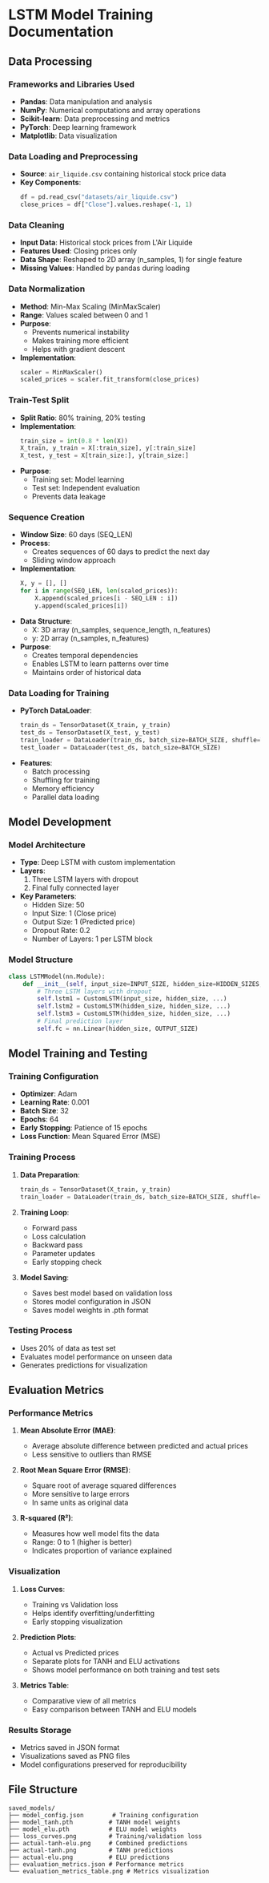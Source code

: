 # LSTM Model Training Documentation

## Data Processing

### Frameworks and Libraries Used
- **Pandas**: Data manipulation and analysis
- **NumPy**: Numerical computations and array operations
- **Scikit-learn**: Data preprocessing and metrics
- **PyTorch**: Deep learning framework
- **Matplotlib**: Data visualization

### Data Loading and Preprocessing
- **Source**: `air_liquide.csv` containing historical stock price data
- **Key Components**:
  ```python
  df = pd.read_csv("datasets/air_liquide.csv")
  close_prices = df["Close"].values.reshape(-1, 1)
  ```

### Data Cleaning
- **Input Data**: Historical stock prices from L'Air Liquide
- **Features Used**: Closing prices only
- **Data Shape**: Reshaped to 2D array (n_samples, 1) for single feature
- **Missing Values**: Handled by pandas during loading

### Data Normalization
- **Method**: Min-Max Scaling (MinMaxScaler)
- **Range**: Values scaled between 0 and 1
- **Purpose**: 
  - Prevents numerical instability
  - Makes training more efficient
  - Helps with gradient descent
- **Implementation**:
  ```python
  scaler = MinMaxScaler()
  scaled_prices = scaler.fit_transform(close_prices)
  ```

### Train-Test Split
- **Split Ratio**: 80% training, 20% testing
- **Implementation**:
  ```python
  train_size = int(0.8 * len(X))
  X_train, y_train = X[:train_size], y[:train_size]
  X_test, y_test = X[train_size:], y[train_size:]
  ```
- **Purpose**:
  - Training set: Model learning
  - Test set: Independent evaluation
  - Prevents data leakage

### Sequence Creation
- **Window Size**: 60 days (SEQ_LEN)
- **Process**:
  - Creates sequences of 60 days to predict the next day
  - Sliding window approach
- **Implementation**:
  ```python
  X, y = [], []
  for i in range(SEQ_LEN, len(scaled_prices)):
      X.append(scaled_prices[i - SEQ_LEN : i])
      y.append(scaled_prices[i])
  ```
- **Data Structure**:
  - X: 3D array (n_samples, sequence_length, n_features)
  - y: 2D array (n_samples, n_features)
- **Purpose**:
  - Creates temporal dependencies
  - Enables LSTM to learn patterns over time
  - Maintains order of historical data

### Data Loading for Training
- **PyTorch DataLoader**:
  ```python
  train_ds = TensorDataset(X_train, y_train)
  test_ds = TensorDataset(X_test, y_test)
  train_loader = DataLoader(train_ds, batch_size=BATCH_SIZE, shuffle=True)
  test_loader = DataLoader(test_ds, batch_size=BATCH_SIZE)
  ```
- **Features**:
  - Batch processing
  - Shuffling for training
  - Memory efficiency
  - Parallel data loading

## Model Development

### Model Architecture
- **Type**: Deep LSTM with custom implementation
- **Layers**:
  1. Three LSTM layers with dropout
  2. Final fully connected layer
- **Key Parameters**:
  - Hidden Size: 50
  - Input Size: 1 (Close price)
  - Output Size: 1 (Predicted price)
  - Dropout Rate: 0.2
  - Number of Layers: 1 per LSTM block

### Model Structure
```python
class LSTMModel(nn.Module):
    def __init__(self, input_size=INPUT_SIZE, hidden_size=HIDDEN_SIZES, activation_fn="tanh"):
        # Three LSTM layers with dropout
        self.lstm1 = CustomLSTM(input_size, hidden_size, ...)
        self.lstm2 = CustomLSTM(hidden_size, hidden_size, ...)
        self.lstm3 = CustomLSTM(hidden_size, hidden_size, ...)
        # Final prediction layer
        self.fc = nn.Linear(hidden_size, OUTPUT_SIZE)
```

## Model Training and Testing

### Training Configuration
- **Optimizer**: Adam
- **Learning Rate**: 0.001
- **Batch Size**: 32
- **Epochs**: 64
- **Early Stopping**: Patience of 15 epochs
- **Loss Function**: Mean Squared Error (MSE)

### Training Process
1. **Data Preparation**:
   ```python
   train_ds = TensorDataset(X_train, y_train)
   train_loader = DataLoader(train_ds, batch_size=BATCH_SIZE, shuffle=True)
   ```

2. **Training Loop**:
   - Forward pass
   - Loss calculation
   - Backward pass
   - Parameter updates
   - Early stopping check

3. **Model Saving**:
   - Saves best model based on validation loss
   - Stores model configuration in JSON
   - Saves model weights in .pth format

### Testing Process
- Uses 20% of data as test set
- Evaluates model performance on unseen data
- Generates predictions for visualization

## Evaluation Metrics

### Performance Metrics
1. **Mean Absolute Error (MAE)**:
   - Average absolute difference between predicted and actual prices
   - Less sensitive to outliers than RMSE

2. **Root Mean Square Error (RMSE)**:
   - Square root of average squared differences
   - More sensitive to large errors
   - In same units as original data

3. **R-squared (R²)**:
   - Measures how well model fits the data
   - Range: 0 to 1 (higher is better)
   - Indicates proportion of variance explained

### Visualization
1. **Loss Curves**:
   - Training vs Validation loss
   - Helps identify overfitting/underfitting
   - Early stopping visualization

2. **Prediction Plots**:
   - Actual vs Predicted prices
   - Separate plots for TANH and ELU activations
   - Shows model performance on both training and test sets

3. **Metrics Table**:
   - Comparative view of all metrics
   - Easy comparison between TANH and ELU models

### Results Storage
- Metrics saved in JSON format
- Visualizations saved as PNG files
- Model configurations preserved for reproducibility

## File Structure
```
saved_models/
├── model_config.json        # Training configuration
├── model_tanh.pth          # TANH model weights
├── model_elu.pth           # ELU model weights
├── loss_curves.png         # Training/validation loss
├── actual-tanh-elu.png     # Combined predictions
├── actual-tanh.png         # TANH predictions
├── actual-elu.png          # ELU predictions
├── evaluation_metrics.json # Performance metrics
└── evaluation_metrics_table.png # Metrics visualization
``` 